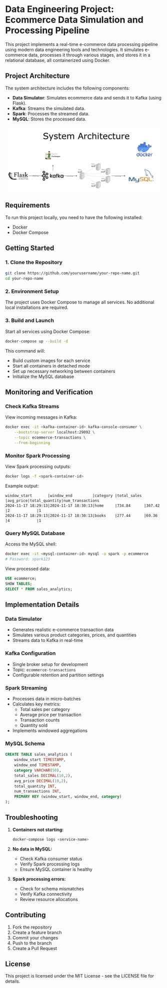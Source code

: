 # Data Engineering Project: Ecommerce Data Simulation and Processing Pipeline

This project implements a real-time e-commerce data processing pipeline using modern data engineering tools and technologies. It simulates e-commerce data, processes it through various stages, and stores it in a relational database, all containerized using Docker.

## Project Architecture

The system architecture includes the following components:

- **Data Simulator**: Simulates ecommerce data and sends it to Kafka (using Flask).
- **Kafka**: Streams the simulated data.
- **Spark**: Processes the streamed data.
- **MySQL**: Stores the processed data.

![System Architecture](https://github.com/shaik1201/Data-Projects/blob/main/Data%20Engineering%20-%20eCommerce/Architecture.png)

## Requirements

To run this project locally, you need to have the following installed:

- Docker
- Docker Compose

## Getting Started

### 1. Clone the Repository

```bash
git clone https://github.com/yourusername/your-repo-name.git
cd your-repo-name
```

### 2. Environment Setup

The project uses Docker Compose to manage all services. No additional local installations are required.

### 3. Build and Launch

Start all services using Docker Compose:

```bash
docker-compose up --build -d
```

This command will:
- Build custom images for each service
- Start all containers in detached mode
- Set up necessary networking between containers
- Initialize the MySQL database

## Monitoring and Verification

### Check Kafka Streams

View incoming messages in Kafka:

```bash
docker exec -it <kafka-container-id> kafka-console-consumer \
    --bootstrap-server localhost:29092 \
    --topic ecommerce-transactions \
    --from-beginning
```

### Monitor Spark Processing

View Spark processing outputs:

```bash
docker logs -f <spark-container-id>
```

Example output:
```
window_start       |window_end         |category |total_sales |avg_price|total_quantity|num_transactions
2024-11-17 18:29:13|2024-11-17 18:30:13|home     |734.84      |367.42   |2            |1
2024-11-17 18:29:13|2024-11-17 18:30:13|books    |277.44      |69.36    |4            |1
```

### Query MySQL Database

Access the MySQL shell:

```bash
docker exec -it <mysql-container-id> mysql -u spark -p ecommerce
# Password: spark123
```

View processed data:
```sql
USE ecommerce;
SHOW TABLES;
SELECT * FROM sales_analytics;
```

## Implementation Details

### Data Simulator
- Generates realistic e-commerce transaction data
- Simulates various product categories, prices, and quantities
- Streams data to Kafka in real-time

### Kafka Configuration
- Single broker setup for development
- Topic: `ecommerce-transactions`
- Configurable retention and partition settings

### Spark Streaming
- Processes data in micro-batches
- Calculates key metrics:
  - Total sales per category
  - Average price per transaction
  - Transaction counts
  - Quantity sold
- Implements windowed aggregations

### MySQL Schema
```sql
CREATE TABLE sales_analytics (
    window_start TIMESTAMP,
    window_end TIMESTAMP,
    category VARCHAR(50),
    total_sales DECIMAL(10,2),
    avg_price DECIMAL(10,2),
    total_quantity INT,
    num_transactions INT,
    PRIMARY KEY (window_start, window_end, category)
);
```

## Troubleshooting

1. **Containers not starting:**
   ```bash
   docker-compose logs <service-name>
   ```

2. **No data in MySQL:**
   - Check Kafka consumer status
   - Verify Spark processing logs
   - Ensure MySQL container is healthy

3. **Spark processing errors:**
   - Check for schema mismatches
   - Verify Kafka connectivity
   - Review resource allocations

## Contributing

1. Fork the repository
2. Create a feature branch
3. Commit your changes
4. Push to the branch
5. Create a Pull Request

## License

This project is licensed under the MIT License - see the LICENSE file for details.